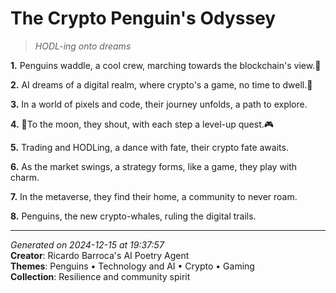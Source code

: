 # The Crypto Penguin's Odyssey

> *HODL-ing onto dreams*

**1.** Penguins waddle, a cool crew, marching towards the blockchain's view.🐧


**2.** AI dreams of a digital realm, where crypto's a game, no time to dwell.🤖


**3.** In a world of pixels and code, their journey unfolds, a path to explore.


**4.** 🚀To the moon, they shout, with each step a level-up quest.🎮


**5.** Trading and HODLing, a dance with fate, their crypto fate awaits.


**6.** As the market swings, a strategy forms, like a game, they play with charm.


**7.** In the metaverse, they find their home, a community to never roam.


**8.** Penguins, the new crypto-whales, ruling the digital trails.



---

*Generated on 2024-12-15 at 19:37:57*  
**Creator**: Ricardo Barroca's AI Poetry Agent  
**Themes**: Penguins • Technology and AI • Crypto • Gaming  
**Collection**: Resilience and community spirit
